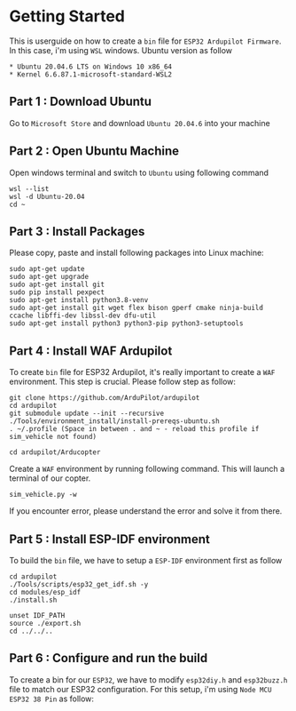 # Getting Started

This is userguide on how to create a `bin` file for `ESP32 Ardupilot Firmware`. In this case,
i'm using `WSL` windows.
Ubuntu version as follow
```
* Ubuntu 20.04.6 LTS on Windows 10 x86_64
* Kernel 6.6.87.1-microsoft-standard-WSL2
```
## Part 1 : Download Ubuntu

Go to `Microsoft Store` and download `Ubuntu 20.04.6` into your machine

## Part 2 : Open Ubuntu Machine

Open windows terminal and switch to `Ubuntu` using following command
```
wsl --list
wsl -d Ubuntu-20.04
cd ~
```
## Part 3 : Install Packages

Please copy, paste and install following packages into Linux machine:

```
sudo apt-get update
sudo apt-get upgrade
sudo apt-get install git
sudo pip install pexpect 
sudo apt-get install python3.8-venv
sudo apt-get install git wget flex bison gperf cmake ninja-build ccache libffi-dev libssl-dev dfu-util
sudo apt-get install python3 python3-pip python3-setuptools
```

## Part 4 : Install WAF Ardupilot

To create `bin` file for ESP32 Ardupilot, it's really important to create a `WAF` environment. This step is crucial. Please
follow step as follow:

```
git clone https://github.com/ArduPilot/ardupilot
cd ardupilot
git submodule update --init --recursive
./Tools/environment_install/install-prereqs-ubuntu.sh
. ~/.profile (Space in between . and ~ - reload this profile if sim_vehicle not found)

cd ardupilot/Arducopter
```

Create a `WAF` environment by running following command. This will launch a terminal of our copter.
```
sim_vehicle.py -w
```

If you encounter error, please understand the error and solve it from there.

## Part 5 : Install ESP-IDF environment

To build the `bin` file, we have to setup a `ESP-IDF` environment first as follow

```
cd ardupilot
./Tools/scripts/esp32_get_idf.sh -y
cd modules/esp_idf
./install.sh

unset IDF_PATH
source ./export.sh
cd ../../..
```

## Part 6 : Configure and run the build

To create a bin for our `ESP32`, we have to modify `esp32diy.h` and `esp32buzz.h` file to match our ESP32 configuration. For this setup, i'm
using `Node MCU ESP32 38 Pin` as follow:

